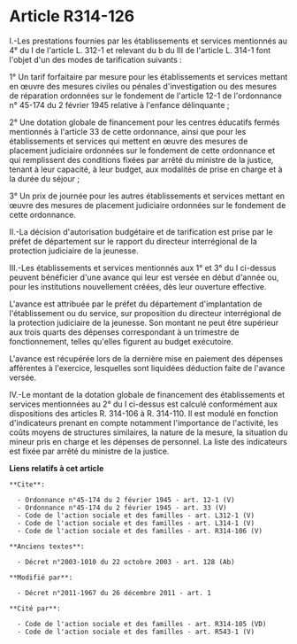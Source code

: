 # Article R314-126

I.-Les prestations fournies par les établissements et services mentionnés au 4° du I de l'article L. 312-1 et relevant du b
du III de l'article L. 314-1 font l'objet d'un des modes de tarification suivants : 

1° Un tarif forfaitaire par mesure pour les établissements et services mettant en œuvre des mesures civiles ou pénales
d'investigation ou des mesures de réparation ordonnées sur le fondement de l'article 12-1 de l'ordonnance n° 45-174 du 2
février 1945 relative à l'enfance délinquante ; 

2° Une dotation globale de financement pour les centres éducatifs fermés mentionnés à l'article 33 de cette ordonnance, ainsi
que pour les établissements et services qui mettent en œuvre des mesures de placement judiciaire ordonnées sur le fondement
de cette ordonnance et qui remplissent des conditions fixées par arrêté du ministre de la justice, tenant à leur capacité, à
leur budget, aux modalités de prise en charge et à la durée du séjour ; 

3° Un prix de journée pour les autres établissements et services mettant en œuvre des mesures de placement judiciaire
ordonnées sur le fondement de cette ordonnance. 

II.-La décision d'autorisation budgétaire et de tarification est prise par le préfet de département sur le rapport du
directeur interrégional de la protection judiciaire de la jeunesse. 

III.-Les établissements et services mentionnés aux 1° et 3° du I ci-dessus peuvent bénéficier d'une avance qui leur est
versée en début d'année ou, pour les institutions nouvellement créées, dès leur ouverture effective. 

L'avance est attribuée par le préfet du département d'implantation de l'établissement ou du service, sur proposition du
directeur interrégional de la protection judiciaire de la jeunesse. Son montant ne peut être supérieur aux trois quarts des
dépenses correspondant à un trimestre de fonctionnement, telles qu'elles figurent au budget exécutoire. 

L'avance est récupérée lors de la dernière mise en paiement des dépenses afférentes à l'exercice, lesquelles sont liquidées
déduction faite de l'avance versée. 

IV.-Le montant de la dotation globale de financement des établissements et services mentionnées au 2° du I ci-dessus est
calculé conformément aux dispositions des articles R. 314-106 à R. 314-110. Il est modulé en fonction d'indicateurs prenant
en compte notamment l'importance de l'activité, les coûts moyens de structures similaires, la nature de la mesure, la
situation du mineur pris en charge et les dépenses de personnel. La liste des indicateurs est fixée par arrêté du ministre de
la justice.

**Liens relatifs à cet article**

	**Cite**:

	  - Ordonnance n°45-174 du 2 février 1945 - art. 12-1 (V)
	  - Ordonnance n°45-174 du 2 février 1945 - art. 33 (V)
	  - Code de l'action sociale et des familles - art. L312-1 (V)
	  - Code de l'action sociale et des familles - art. L314-1 (V)
	  - Code de l'action sociale et des familles - art. R314-106 (V)

	**Anciens textes**:

	  - Décret n°2003-1010 du 22 octobre 2003 - art. 128 (Ab)

	**Modifié par**:

	  - Décret n°2011-1967 du 26 décembre 2011 - art. 1

	**Cité par**:

	  - Code de l'action sociale et des familles - art. R314-105 (VD)
	  - Code de l'action sociale et des familles - art. R543-1 (V)
